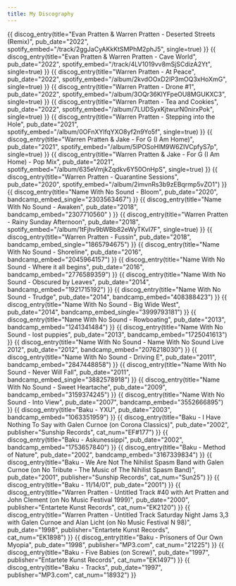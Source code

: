 ```yaml
---
title: My Discography
---
```


{{ discog_entry(title="Evan Pratten & Warren Pratten - Deserted Streets (Remix)", pub_date="2022", spotify_embed="/track/2ggJaCyAKkKtSMPhM2phJ5", single=true) }}
{{ discog_entry(title="Evan Pratten & Warren Pratten - Cave World", pub_date="2022", spotify_embed="/track/4LV1019vv8mSjSCdizA2Yt", single=true) }}
{{ discog_entry(title="Warren Pratten - At Peace", pub_date="2022", spotify_embed="/album/2kvdOOxD2IP3mOQ3xHoXmG", single=true) }}
{{ discog_entry(title="Warren Pratten - Drone #1", pub_date="2022", spotify_embed="/album/3OQr36KlYFpeOU8MGUKXC3", single=true) }}
{{ discog_entry(title="Warren Pratten - Tea and Cookies", pub_date="2022", spotify_embed="/album/7LUDSyxKjtwurN0nirxPok", single=true) }}
{{ discog_entry(title="Warren Pratten - Stepping into the Hole", pub_date="2021", spotify_embed="/album/0OFnXYlfqYXO8yf2n9Yo5f", single=true) }}
{{ discog_entry(title="Warren Pratten & Jake - For G (I Am Home)", pub_date="2021", spotify_embed="/album/5lPOSoHlM9W6ZIVCpfyS7p", single=true) }}
{{ discog_entry(title="Warren Pratten & Jake - For G (I Am Home) - Pop Mix", pub_date="2021", spotify_embed="/album/635eVmjkZqdkv6Y50OnHpS", single=true) }}
{{ discog_entry(title="Warren Pratten - Quarantine Sessions", pub_date="2020", spotify_embed="/album/2imvnRs3b9zEBqrmp5vZO1") }}
{{ discog_entry(title="Name With No Sound - Bloom", pub_date="2020", bandcamp_embed_single="2303563467") }}
{{ discog_entry(title="Name With No Sound - Awaken", pub_date="2018", bandcamp_embed="2307710560" ) }}
{{ discog_entry(title="Warren Pratten - Rainy Sunday Afternoon", pub_date="2018", spotify_embed="/album/1tFjhv9bWBb82eWyTKvI7F", single=true) }}
{{ discog_entry(title="Warren Pratten - Fussin", pub_date="2018", bandcamp_embed_single="1865794675") }}
{{ discog_entry(title="Name With No Sound - Shoreline", pub_date="2016", bandcamp_embed="2045964157") }}
{{ discog_entry(title="Name With No Sound - Where it all begins", pub_date="2016", bandcamp_embed="2776589359") }}
{{ discog_entry(title="Name With No Sound - Obscured by Leaves", pub_date="2014", bandcamp_embed="1921715192") }}
{{ discog_entry(title="Name With No Sound - Trudge", pub_date="2014", bandcamp_embed="408388423") }}
{{ discog_entry(title="Name With No Sound - Big Wide West", pub_date="2014", bandcamp_embed_single="3999793181") }}
{{ discog_entry(title="Name With No Sound - Rowboating", pub_date="2013", bandcamp_embed="1241341484") }}
{{ discog_entry(title="Name With No Sound - lost puppies", pub_date="2013", bandcamp_embed="1725041613") }}
{{ discog_entry(title="Name With No Sound - Name With No Sound Live 2012", pub_date="2012", bandcamp_embed="2076218030") }}
{{ discog_entry(title="Name With No Sound - Driving E", pub_date="2011", bandcamp_embed="2847448858") }}
{{ discog_entry(title="Name With No Sound - Never Will Fall", pub_date="2011", bandcamp_embed_single="3882578918") }}
{{ discog_entry(title="Name With No Sound - Sweet Heartache", pub_date="2009", bandcamp_embed="3159374245") }}
{{ discog_entry(title="Name With No Sound - Into View", pub_date="2007", bandcamp_embed="3552666895") }}
{{ discog_entry(title="Baku - YXU", pub_date="2003", bandcamp_embed="1063351959") }}
{{ discog_entry(title="Baku - I Have Nothing To Say with Galen Curnoe (on Corona Classics)", pub_date="2002", publisher="Sunship Records", cat_num="EF#177") }}
{{ discog_entry(title="Baku - Askunessippi", pub_date="2002", bandcamp_embed="1753657840") }}
{{ discog_entry(title="Baku - Method of Nature", pub_date="2002", bandcamp_embed="3167339834") }}
{{ discog_entry(title="Baku - We Are Not The Nihilist Spasm Band with Galen Curnoe (on No Tribute - The Music of The Nihilist Spasm Band)", pub_date="2001", publisher="Sunship Records", cat_num="Sun25") }}
{{ discog_entry(title="Baku - 11/14/01", pub_date="2001") }}
{{ discog_entry(title="Warren Pratten - Untitled Track #40 with Art Pratten and John Clement (on No Music Festival 1999)", pub_date="2000", publisher="Entartete Kunst Records", cat_num="EK2120") }}
{{ discog_entry(title="Warren Pratten - Untitled Track Saturday Night Jams 3,3 with Galen Curnoe and Alan Licht (on No Music Festival N 98)", pub_date="1998", publisher="Entartete Kunst Records", cat_num="EK1898") }}
{{ discog_entry(title="Baku - Prisoners of Our Own Myopia", pub_date="1998", publisher="MP3.com", cat_num="21225") }}
{{ discog_entry(title="Baku - Five Babies (on Screw)", pub_date="1997", publisher="Entartete Kunst Records", cat_num="EK1497") }}
{{ discog_entry(title="Baku - Tracks", pub_date="1997", publisher="MP3.com", cat_num="18932") }}
